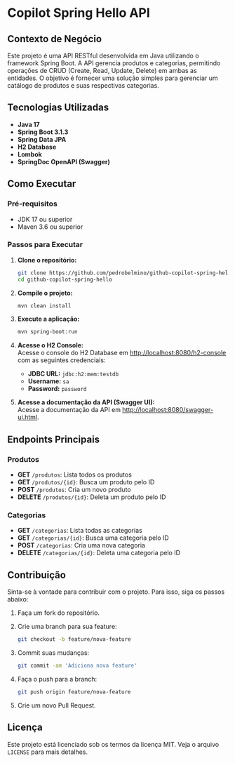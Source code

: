 
# Copilot Spring Hello API

## Contexto de Negócio

Este projeto é uma API RESTful desenvolvida em Java utilizando o framework Spring Boot. A API gerencia produtos e categorias, permitindo operações de CRUD (Create, Read, Update, Delete) em ambas as entidades. O objetivo é fornecer uma solução simples para gerenciar um catálogo de produtos e suas respectivas categorias.

## Tecnologias Utilizadas

- **Java 17**
- **Spring Boot 3.1.3**
- **Spring Data JPA**
- **H2 Database**
- **Lombok**
- **SpringDoc OpenAPI (Swagger)**

## Como Executar

### Pré-requisitos

- JDK 17 ou superior
- Maven 3.6 ou superior

### Passos para Executar

1. **Clone o repositório:**

   ```bash
   git clone https://github.com/pedrobelmino/github-copilot-spring-hello.git
   cd github-copilot-spring-hello
   ```

2. **Compile o projeto:**

   ```bash
   mvn clean install
   ```

3. **Execute a aplicação:**

   ```bash
   mvn spring-boot:run
   ```

4. **Acesse o H2 Console:**  
   Acesse o console do H2 Database em [http://localhost:8080/h2-console](http://localhost:8080/h2-console) com as seguintes credenciais:
   - **JDBC URL:** `jdbc:h2:mem:testdb`
   - **Username:** `sa`
   - **Password:** `password`

5. **Acesse a documentação da API (Swagger UI):**  
   Acesse a documentação da API em [http://localhost:8080/swagger-ui.html](http://localhost:8080/swagger-ui.html).

## Endpoints Principais

### Produtos

- **GET** `/produtos`: Lista todos os produtos
- **GET** `/produtos/{id}`: Busca um produto pelo ID
- **POST** `/produtos`: Cria um novo produto
- **DELETE** `/produtos/{id}`: Deleta um produto pelo ID

### Categorias

- **GET** `/categorias`: Lista todas as categorias
- **GET** `/categorias/{id}`: Busca uma categoria pelo ID
- **POST** `/categorias`: Cria uma nova categoria
- **DELETE** `/categorias/{id}`: Deleta uma categoria pelo ID

## Contribuição

Sinta-se à vontade para contribuir com o projeto. Para isso, siga os passos abaixo:

1. Faça um fork do repositório.
2. Crie uma branch para sua feature:

   ```bash
   git checkout -b feature/nova-feature
   ```

3. Commit suas mudanças:

   ```bash
   git commit -am 'Adiciona nova feature'
   ```

4. Faça o push para a branch:

   ```bash
   git push origin feature/nova-feature
   ```

5. Crie um novo Pull Request.

## Licença

Este projeto está licenciado sob os termos da licença MIT. Veja o arquivo `LICENSE` para mais detalhes.